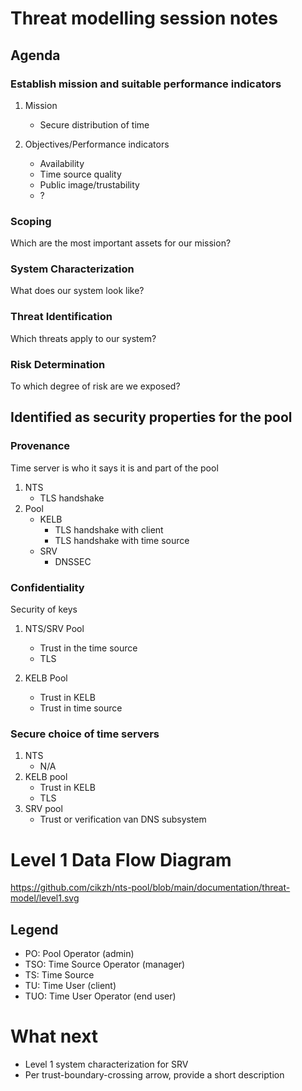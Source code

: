

# Threat modelling session notes


## Agenda


### Establish mission and suitable performance indicators

1.  Mission

    -   Secure distribution of time

2.  Objectives/Performance indicators

    -   Availability
    -   Time source quality
    -   Public image/trustability
    -   ?


### Scoping

Which are the most important assets for our mission?


### System Characterization

What does our system look like?


### Threat Identification

Which threats apply to our system?


### Risk Determination

To which degree of risk are we exposed?


## Identified as security properties for the pool


### Provenance

Time server is who it says it is and part of the pool

1.  NTS
    - TLS handshake
2.  Pool
    - KELB
        - TLS handshake with client        
        - TLS handshake with time source
    - SRV
        - DNSSEC


### Confidentiality

Security of keys

1.  NTS/SRV Pool
    - Trust in the time source
    - TLS

2.  KELB Pool
    - Trust in KELB
    - Trust in time source

### Secure choice of time servers

1.  NTS
    - N/A
2.  KELB pool
    - Trust in KELB
    - TLS
3.  SRV pool
    - Trust or verification van DNS subsystem


# Level 1 Data Flow Diagram

https://github.com/cikzh/nts-pool/blob/main/documentation/threat-model/level1.svg
## Legend
-   PO: Pool Operator (admin)
-   TSO: Time Source Operator (manager)
-   TS: Time Source
-   TU: Time User (client)
-   TUO: Time User Operator (end user)

# What next
- Level 1 system characterization for SRV
- Per trust-boundary-crossing arrow, provide a short description

